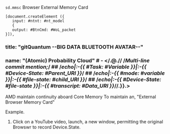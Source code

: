 `sd.mmsc`
Browser External Memory Card

    [document.createElement ({
       input: #ntnt: #nt_model
       {
       output: #BtnCmd: #WoL_packet 
    }]),
### title: "gitQuantum --BIG DATA BLUETOOTH AVATAR--" ##               
###                             name: "(Atomic) Probability Cloud"                                         # - </.@.// /*Multi-line commit mention;*/                                                                       ## /*echo|:-{{ #Task: #Variable }}|:-{{ #Device-State: #Parent_URI }}*/                                                              ## /*echo|:-{{ #mode: #variable }}|:-{{ #file-state: #child_URI }}*/                                                            ## /*echo|:-{{ #Device-State: #file-state }}|:-{{ #transcript: #Data_URI }}*//.}}.>                                                   ##

AMD maintain continuity aboard Core Memory To maintain an, "External Browser Memory Card"

Example.
1. Click on a YouTube video, launch, a new window, permitting the original Browswr to record Device.State.


